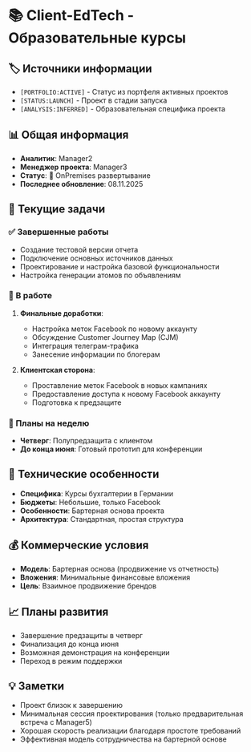 # 📚 Client-EdTech - Образовательные курсы

## 🏷️ Источники информации
- `[PORTFOLIO:ACTIVE]` - Статус из портфеля активных проектов
- `[STATUS:LAUNCH]` - Проект в стадии запуска
- `[ANALYSIS:INFERRED]` - Образовательная специфика проекта

## 📊 Общая информация
- **Аналитик**: Manager2
- **Менеджер проекта**: Manager3
- **Статус**: 🚀 OnPremises развертывание
- **Последнее обновление**: 08.11.2025

## 🎯 Текущие задачи

### ✅ Завершенные работы
- Создание тестовой версии отчета
- Подключение основных источников данных
- Проектирование и настройка базовой функциональности
- Настройка генерации атомов по объявлениям

### 🔄 В работе
1. **Финальные доработки**:
   - Настройка меток Facebook по новому аккаунту
   - Обсуждение Customer Journey Map (CJM)
   - Интеграция телеграм-трафика
   - Занесение информации по блогерам

2. **Клиентская сторона**:
   - Проставление меток Facebook в новых кампаниях
   - Предоставление доступа к новому Facebook аккаунту
   - Подготовка к предзащите

### 📅 Планы на неделю
- **Четверг**: Полупредзащита с клиентом
- **До конца июня**: Готовый прототип для конференции

## 🔧 Технические особенности
- **Специфика**: Курсы бухгалтерии в Германии
- **Бюджеты**: Небольшие, только Facebook
- **Особенности**: Бартерная основа проекта
- **Архитектура**: Стандартная, простая структура

## 💰 Коммерческие условия
- **Модель**: Бартерная основа (продвижение vs отчетность)
- **Вложения**: Минимальные финансовые вложения
- **Цель**: Взаимное продвижение брендов

## 📈 Планы развития
- Завершение предзащиты в четверг
- Финализация до конца июня
- Возможная демонстрация на конференции
- Переход в режим поддержки

## 💡 Заметки
- Проект близок к завершению
- Минимальная сессия проектирования (только предварительная встреча с Manager5)
- Хорошая скорость реализации благодаря простоте требований
- Эффективная модель сотрудничества на бартерной основе
